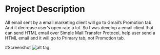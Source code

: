 # Project Description
All email sent by a email marketing client will go to Gmail’s Promotion tab. And it decrease user’s open rate a lot. So I was develop a email client that can send HTML email over Simple Mail Transfer Protocol, help user send a HTML email and it will go to Primary tab, not Promotion tab.

#Screenshot
![alt tag](http://i.imgur.com/0cX2OCu.png)
